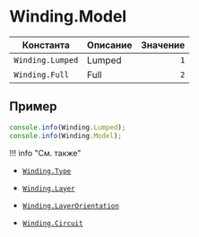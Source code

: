 # Winding.Model
<!--start-->
| Константа        | Описание | Значение |
|------------------|----------|---------:|
| `Winding.Lumped` | Lumped   | `1`      |
| `Winding.Full`   | Full     | `2`      |
<!--end-->

## Пример
```javascript linenums="1"
console.info(Winding.Lumped);
console.info(Winding.Model);
```

!!! info "См. также"

- [`Winding.Type`](./constants/Type.md)

- [`Winding.Layer`](./constants/Layer.md)

- [`Winding.LayerOrientation`](./constants/LayerOrientation.md)

- [`Winding.Circuit`](./constants/Circuit.md)
